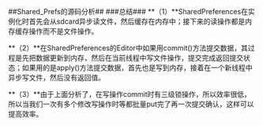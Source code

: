 ##Shared_Prefs的源码分析##
###总结###
**（1）**SharedPreferences在实例化时首先会从sdcard异步读文件，然后缓存在内存中；接下来的读操作都是内存缓存操作而不是文件操作。

**（2）**在SharedPreferences的Editor中如果用commit()方法提交数据，其过程是先把数据更新到内存，然后在当前线程中写文件操作，提交完成返回提交状态；如果用的是apply()方法提交数据，首先也是写到内存，接着在一个新线程中异步写文件，然后没有返回值。

**（3）**由于上面分析了，在写操作commit时有三级锁操作，所以效率很低，所以当我们一次有多个修改写操作时等都批量put完了再一次提交确认，这样可以提高效率。